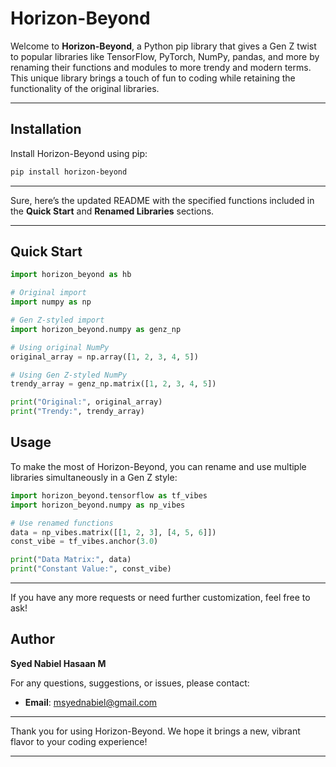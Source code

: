 # Horizon-Beyond

Welcome to **Horizon-Beyond**, a Python pip library that gives a Gen Z twist to popular libraries like TensorFlow, PyTorch, NumPy, pandas, and more by renaming their functions and modules to more trendy and modern terms. This unique library brings a touch of fun to coding while retaining the functionality of the original libraries.

---

## Installation

Install Horizon-Beyond using pip:

```bash
pip install horizon-beyond
```

---
Sure, here’s the updated README with the specified functions included in the **Quick Start** and **Renamed Libraries** sections.

---

## Quick Start

```python
import horizon_beyond as hb

# Original import
import numpy as np

# Gen Z-styled import
import horizon_beyond.numpy as genz_np

# Using original NumPy
original_array = np.array([1, 2, 3, 4, 5])

# Using Gen Z-styled NumPy
trendy_array = genz_np.matrix([1, 2, 3, 4, 5])

print("Original:", original_array)
print("Trendy:", trendy_array)
```

## Usage

To make the most of Horizon-Beyond, you can rename and use multiple libraries simultaneously in a Gen Z style:

```python
import horizon_beyond.tensorflow as tf_vibes
import horizon_beyond.numpy as np_vibes

# Use renamed functions
data = np_vibes.matrix([[1, 2, 3], [4, 5, 6]])
const_vibe = tf_vibes.anchor(3.0)

print("Data Matrix:", data)
print("Constant Value:", const_vibe)
```

---

If you have any more requests or need further customization, feel free to ask!

## Author

**Syed Nabiel Hasaan M**

For any questions, suggestions, or issues, please contact:

- **Email**: msyednabiel@gmail.com

---

Thank you for using Horizon-Beyond. We hope it brings a new, vibrant flavor to your coding experience!

---

